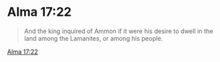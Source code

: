 # Alma 17:22

> And the king inquired of Ammon if it were his desire to dwell in the land among the Lamanites, or among his people.

[Alma 17:22](https://www.churchofjesuschrist.org/study/scriptures/bofm/alma/17?lang=eng&id=p22#p22)


